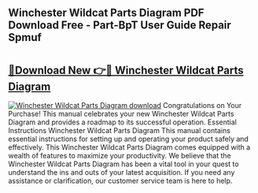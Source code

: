 ## Winchester Wildcat Parts Diagram PDF Download Free - Part-BpT User Guide Repair Spmuf

# <h2><a href="http://dfjuk2j.blite.top/?on=Winchester+Wildcat+Parts+Diagram">🔗Download New 👉🔴 Winchester Wildcat Parts Diagram</a></h2>

[![Winchester Wildcat Parts Diagram download](https://i.imgur.com/lujVjoI.png)](http://dfjuk2j.blite.top/?on=Winchester+Wildcat+Parts+Diagram)
Congratulations on Your Purchase! This manual celebrates your new Winchester Wildcat Parts Diagram and provides a roadmap to its successful operation. Essential Instructions Winchester Wildcat Parts Diagram This manual contains essential instructions for setting up and operating your product safely and effectively. This Winchester Wildcat Parts Diagram comes equipped with a wealth of features to maximize your productivity. We believe that the Winchester Wildcat Parts Diagram has been a vital tool in your quest to understand the ins and outs of your latest acquisition. If you need any assistance or clarification, our customer service team is here to help.
